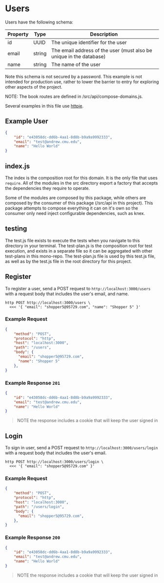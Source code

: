 # Users

Users have the following schema:

Property | Type   | Description
-------- | ------ | -----------
id       | UUID   | The unique identifier for the user
email    | string | The email address of the user (must also be unique in the database)
name     | string | The name of the user

Note this schema is not secured by a password. This example is not intended for production use, rather to lower the barrier to entry for exploring other aspects of the project.

NOTE: The book routes are defined in /src/api/compose-domains.js.

Several examples in this file use [httpie](https://httpie.io/).

## Example User

```json
{
    "id": "e43058dc-dd6b-4aa1-8d8b-b9a9a9992333",
    "email": "test@andrew.cmu.edu",
    "name": "Hello World"
}
```

## index.js

The index is the composition root for this domain. It is the only file that uses `require`. All of the modules in the src directory export a factory that accepts the dependencies they require to operate.

Some of the modules are composed by this package, while others are composed by the consumer of this package (/src/api in this project). This package attempts to compose everything it can on it's own so the consumer only need inject configurable dependencies, such as knex.

## testing

The test.js file exists to execute the tests when you navigate to this directory in your terminal. The test-plan.js is the composition root for test execution, and exists in a separate file so it can be aggregated with other test-plans in this mono-repo. The test-plan.js file is used by this test.js file, as well as by the test.js file in the root directory for this project.

## Register

To register a user, send a POST request to `http://localhost:3000/users` with a request body that includes the user's email, and name.

```
http POST http://localhost:3000/users \
  <<< '{ "email": "shopper5@95729.com", "name": "Shopper 5" }'
```

### Example Request

```json
{
    "method": "POST",
    "protocol": "http",
    "host": "localhost:3000",
    "path": "/users",
    "body": {
      "email": "shopper5@95729.com",
      "name": "Shopper 5"
    },
}
```

### Example Response `201`

```json
{
    "id": "e43058dc-dd6b-4aa1-8d8b-b9a9a9992333",
    "email": "test@andrew.cmu.edu",
    "name": "Hello World"
}
```

> NOTE the response includes a cookie that will keep the user signed in

## Login

To sign in user, send a POST request to `http://localhost:3000/users/login` with a request body that includes the user's email.

```
http POST http://localhost:3000/users/login \
  <<< '{ "email": "shopper5@95729.com" }'
```

### Example Request

```json
{
    "method": "POST",
    "protocol": "http",
    "host": "localhost:3000",
    "path": "/users/login",
    "body": {
      "email": "shopper5@95729.com",
    },
}
```

### Example Response `200`

```json
{
    "id": "e43058dc-dd6b-4aa1-8d8b-b9a9a9992333",
    "email": "test@andrew.cmu.edu",
    "name": "Hello World"
}
```

> NOTE the response includes a cookie that will keep the user signed in

